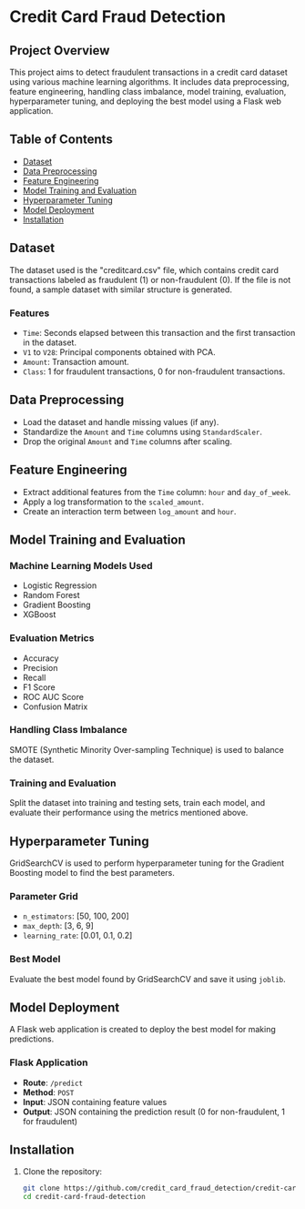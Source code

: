 # Credit Card Fraud Detection

## Project Overview
This project aims to detect fraudulent transactions in a credit card dataset using various machine learning algorithms. It includes data preprocessing, feature engineering, handling class imbalance, model training, evaluation, hyperparameter tuning, and deploying the best model using a Flask web application.

## Table of Contents
- [Dataset](#dataset)
- [Data Preprocessing](#data-preprocessing)
- [Feature Engineering](#feature-engineering)
- [Model Training and Evaluation](#model-training-and-evaluation)
- [Hyperparameter Tuning](#hyperparameter-tuning)
- [Model Deployment](#model-deployment)
- [Installation](#installation)


## Dataset
The dataset used is the "creditcard.csv" file, which contains credit card transactions labeled as fraudulent (1) or non-fraudulent (0). If the file is not found, a sample dataset with similar structure is generated.

### Features
- `Time`: Seconds elapsed between this transaction and the first transaction in the dataset.
- `V1` to `V28`: Principal components obtained with PCA.
- `Amount`: Transaction amount.
- `Class`: 1 for fraudulent transactions, 0 for non-fraudulent transactions.

## Data Preprocessing
- Load the dataset and handle missing values (if any).
- Standardize the `Amount` and `Time` columns using `StandardScaler`.
- Drop the original `Amount` and `Time` columns after scaling.

## Feature Engineering
- Extract additional features from the `Time` column: `hour` and `day_of_week`.
- Apply a log transformation to the `scaled_amount`.
- Create an interaction term between `log_amount` and `hour`.

## Model Training and Evaluation
### Machine Learning Models Used
- Logistic Regression
- Random Forest
- Gradient Boosting
- XGBoost

### Evaluation Metrics
- Accuracy
- Precision
- Recall
- F1 Score
- ROC AUC Score
- Confusion Matrix

### Handling Class Imbalance
SMOTE (Synthetic Minority Over-sampling Technique) is used to balance the dataset.

### Training and Evaluation
Split the dataset into training and testing sets, train each model, and evaluate their performance using the metrics mentioned above.

## Hyperparameter Tuning
GridSearchCV is used to perform hyperparameter tuning for the Gradient Boosting model to find the best parameters.

### Parameter Grid
- `n_estimators`: [50, 100, 200]
- `max_depth`: [3, 6, 9]
- `learning_rate`: [0.01, 0.1, 0.2]

### Best Model
Evaluate the best model found by GridSearchCV and save it using `joblib`.

## Model Deployment
A Flask web application is created to deploy the best model for making predictions.

### Flask Application
- **Route**: `/predict`
- **Method**: `POST`
- **Input**: JSON containing feature values
- **Output**: JSON containing the prediction result (0 for non-fraudulent, 1 for fraudulent)

## Installation
1. Clone the repository:
   ```bash
   git clone https://github.com/credit_card_fraud_detection/credit-card-fraud-detection.git
   cd credit-card-fraud-detection